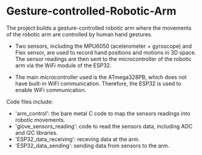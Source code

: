 # Gesture-controlled-Robotic-Arm
The project builds a gesture-controlled robotic arm where the movements of the robotic arm are controlled by human hand gestures.

- Two sensors, including the MPU6050 (acelerometer + gyroscope) and Flex sensor, are used to record hand positions and motions in 3D space. The sensor readings are then sent to the microcontroller of the robotic arm via the WiFi module of the ESP32.

- The main microcontroller used is the ATmega328PB, which does not have built-in WiFi communication. Therefore, the ESP32 is used to enable WiFi communication.

Code files include:
- 'arm_control': the bare metal C code to map the sensors readings into robotic movements.
- 'glove_sensors_reading': code to read the sensors data, including ADC and I2C libraries.
- 'ESP32_data_receiving': receving data at the arm.
- 'ESP32_data_sending': sending data from sensors to the arm.
